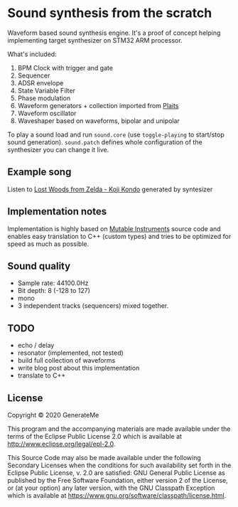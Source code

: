 # Sound synthesis from the scratch

Waveform based sound synthesis engine. It's a proof of concept helping implementing target synthesizer on STM32 ARM processor.

What's included:

1. BPM Clock with trigger and gate
2. Sequencer
3. ADSR envelope
4. State Variable Filter
5. Phase modulation
6. Waveform generators + collection imported from [Plaits](https://mutable-instruments.net/modules/plaits/)
7. Waveform oscillator
8. Waveshaper based on waveforms, bipolar and unipolar

To play a sound load and run `sound.core` (use `toggle-playing` to start/stop sound generation). `sound.patch` defines whole configuration of the synthesizer you can change it live.

## Example song

Listen to [Lost Woods from Zelda - Koji Kondo](song.wav) generated by syntesizer

## Implementation notes

Implementation is highly based on [Mutable Instruments](https://mutable-instruments.net/) source code and enables easy translation to C++ (custom types) and tries to be optimized for speed as much as possible.

## Sound quality

* Sample rate: 44100.0Hz
* Bit depth: 8 (-128 to 127)
* mono
* 3 independent tracks (sequencers) mixed together.

## TODO

* echo / delay
* resonator (implemented, not tested)
* build full collection of waveforms
* write blog post about this implementation
* translate to C++

## License

Copyright © 2020 GenerateMe

This program and the accompanying materials are made available under the
terms of the Eclipse Public License 2.0 which is available at
http://www.eclipse.org/legal/epl-2.0.

This Source Code may also be made available under the following Secondary
Licenses when the conditions for such availability set forth in the Eclipse
Public License, v. 2.0 are satisfied: GNU General Public License as published by
the Free Software Foundation, either version 2 of the License, or (at your
option) any later version, with the GNU Classpath Exception which is available
at https://www.gnu.org/software/classpath/license.html.
